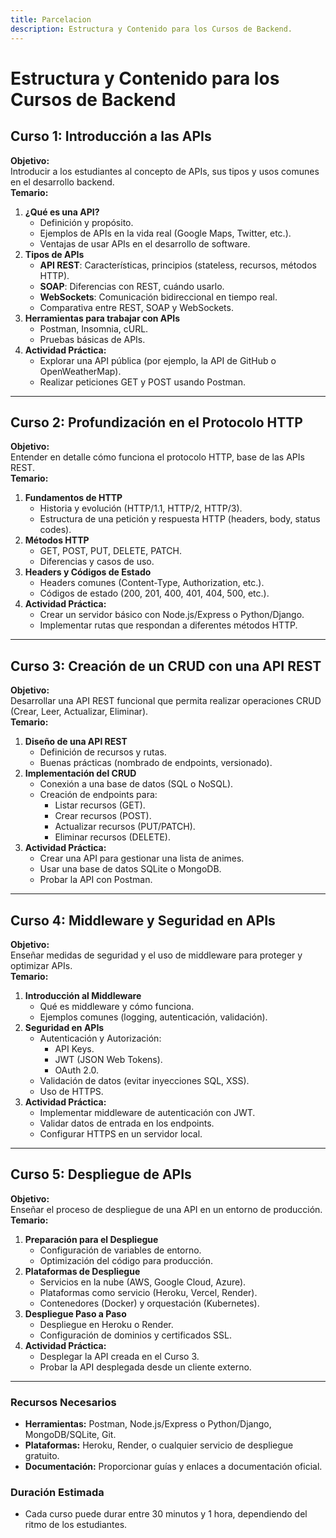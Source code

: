 ```yaml
---
title: Parcelacion
description: Estructura y Contenido para los Cursos de Backend.
---
```


# Estructura y Contenido para los Cursos de Backend   
## Curso 1: Introducción a las APIs   
**Objetivo:**   
Introducir a los estudiantes al concepto de APIs, sus tipos y usos comunes en el desarrollo backend.   
**Temario:**   
1. **¿Qué es una API?**   
    - Definición y propósito.   
    - Ejemplos de APIs en la vida real (Google Maps, Twitter, etc.).   
    - Ventajas de usar APIs en el desarrollo de software.   
2. **Tipos de APIs**   
    - **API REST**: Características, principios (stateless, recursos, métodos HTTP).   
    - **SOAP**: Diferencias con REST, cuándo usarlo.   
    - **WebSockets**: Comunicación bidireccional en tiempo real.   
    - Comparativa entre REST, SOAP y WebSockets.   
3. **Herramientas para trabajar con APIs**   
    - Postman, Insomnia, cURL.   
    - Pruebas básicas de APIs.   
4. **Actividad Práctica:**   
    - Explorar una API pública (por ejemplo, la API de GitHub o OpenWeatherMap).   
    - Realizar peticiones GET y POST usando Postman.   
 --- 
   
## Curso 2: Profundización en el Protocolo HTTP   
**Objetivo:**   
Entender en detalle cómo funciona el protocolo HTTP, base de las APIs REST.   
**Temario:**   
1. **Fundamentos de HTTP**   
    - Historia y evolución (HTTP/1.1, HTTP/2, HTTP/3).   
    - Estructura de una petición y respuesta HTTP (headers, body, status codes).   
2. **Métodos HTTP**   
    - GET, POST, PUT, DELETE, PATCH.   
    - Diferencias y casos de uso.   
3. **Headers y Códigos de Estado**   
    - Headers comunes (Content-Type, Authorization, etc.).   
    - Códigos de estado (200, 201, 400, 401, 404, 500, etc.).   
4. **Actividad Práctica:**   
    - Crear un servidor básico con Node.js/Express o Python/Django.   
    - Implementar rutas que respondan a diferentes métodos HTTP.   
 --- 
   
## Curso 3: Creación de un CRUD con una API REST   
**Objetivo:**   
Desarrollar una API REST funcional que permita realizar operaciones CRUD (Crear, Leer, Actualizar, Eliminar).   
**Temario:**   
1. **Diseño de una API REST**   
    - Definición de recursos y rutas.   
    - Buenas prácticas (nombrado de endpoints, versionado).   
2. **Implementación del CRUD**   
    - Conexión a una base de datos (SQL o NoSQL).   
    - Creación de endpoints para:   
        - Listar recursos (GET).   
        - Crear recursos (POST).   
        - Actualizar recursos (PUT/PATCH).   
        - Eliminar recursos (DELETE).   
3. **Actividad Práctica:**   
    - Crear una API para gestionar una lista de animes.   
    - Usar una base de datos SQLite o MongoDB.   
    - Probar la API con Postman.   
 --- 
   
## Curso 4: Middleware y Seguridad en APIs   
**Objetivo:**   
Enseñar medidas de seguridad y el uso de middleware para proteger y optimizar APIs.   
**Temario:**   
1. **Introducción al Middleware**   
    - Qué es middleware y cómo funciona.   
    - Ejemplos comunes (logging, autenticación, validación).   
2. **Seguridad en APIs**   
    - Autenticación y Autorización:   
        - API Keys.   
        - JWT (JSON Web Tokens).   
        - OAuth 2.0.   
    - Validación de datos (evitar inyecciones SQL, XSS).   
    - Uso de HTTPS.   
3. **Actividad Práctica:**   
    - Implementar middleware de autenticación con JWT.   
    - Validar datos de entrada en los endpoints.   
    - Configurar HTTPS en un servidor local.   
 --- 
   
## Curso 5: Despliegue de APIs   
**Objetivo:**   
Enseñar el proceso de despliegue de una API en un entorno de producción.   
**Temario:**   
1. **Preparación para el Despliegue**   
    - Configuración de variables de entorno.   
    - Optimización del código para producción.   
2. **Plataformas de Despliegue**   
    - Servicios en la nube (AWS, Google Cloud, Azure).   
    - Plataformas como servicio (Heroku, Vercel, Render).   
    - Contenedores (Docker) y orquestación (Kubernetes).   
3. **Despliegue Paso a Paso**   
    - Despliegue en Heroku o Render.   
    - Configuración de dominios y certificados SSL.   
4. **Actividad Práctica:**   
    - Desplegar la API creada en el Curso 3.   
    - Probar la API desplegada desde un cliente externo.   
 --- 
   

### Recursos Necesarios   
- **Herramientas:** Postman, Node.js/Express o Python/Django, MongoDB/SQLite, Git.   
- **Plataformas:** Heroku, Render, o cualquier servicio de despliegue gratuito.   
- **Documentación:** Proporcionar guías y enlaces a documentación oficial.   
   
### Duración Estimada   
- Cada curso puede durar entre 30 minutos y 1 hora, dependiendo del ritmo de los estudiantes.   
